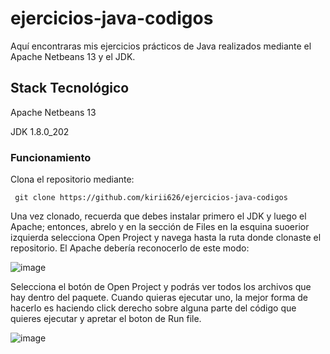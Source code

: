 # ejercicios-java-codigos
Aquí encontraras mis ejercicios prácticos de Java realizados mediante el Apache Netbeans 13 y el JDK.

## Stack Tecnológico 
Apache Netbeans 13 

JDK 1.8.0_202

### Funcionamiento
Clona el repositorio mediante:

     git clone https://github.com/kirii626/ejercicios-java-codigos

Una vez clonado, recuerda que debes instalar primero el JDK y luego el Apache; entonces, abrelo y en la sección de Files en la esquina suoerior izquierda selecciona Open Project y navega hasta la ruta donde clonaste el repositorio. El Apache debería reconocerlo de este modo: 

![image](https://github.com/user-attachments/assets/e5c59ca3-4edf-40bd-816a-87170e27a106)

Selecciona el botón de Open Project y podrás ver todos los archivos que hay dentro del paquete. Cuando quieras ejecutar uno, la mejor forma de hacerlo es haciendo click derecho sobre alguna parte del código que quieres ejecutar y apretar el boton de Run file. 

![image](https://github.com/user-attachments/assets/d9a4a0ba-ff49-462f-a07a-913caeaea64c)

